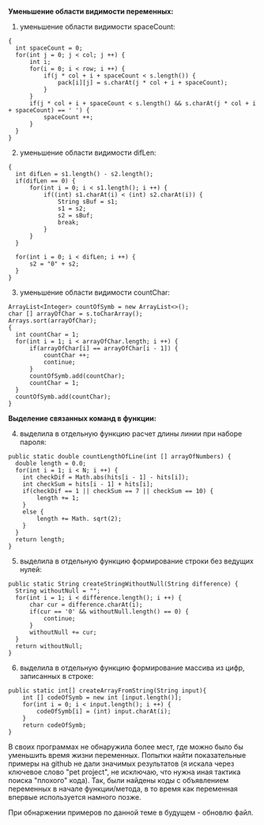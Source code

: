__Уменьшение области видимости переменных:__

1) уменьшение области видимости spaceCount:
```
{
  int spaceCount = 0;
  for(int j = 0; j < col; j ++) {
      int i;
      for(i = 0; i < row; i ++) {
          if(j * col + i + spaceCount < s.length()) {
              pack[i][j] = s.charAt(j * col + i + spaceCount);
          }
      }
      if(j * col + i + spaceCount < s.length() && s.charAt(j * col + i + spaceCount) == ' ') {
          spaceCount ++;
      }
  }
}
```
2) уменьшение области видимости difLen:
```
{
  int difLen = s1.length() - s2.length();
  if(difLen == 0) {
      for(int i = 0; i < s1.length(); i ++) {
          if((int) s1.charAt(i) < (int) s2.charAt(i)) {
              String sBuf = s1;
              s1 = s2;
              s2 = sBuf;
              break;
          }
      }
  }

  for(int i = 0; i < difLen; i ++) {
      s2 = "0" + s2;
  }
}
```
3) уменьшение области видимости countChar:
```
ArrayList<Integer> countOfSymb = new ArrayList<>();
char [] arrayOfChar = s.toCharArray();
Arrays.sort(arrayOfChar);
{
  int countChar = 1;
  for(int i = 1; i < arrayOfChar.length; i ++) {
      if(arrayOfChar[i] == arrayOfChar[i - 1]) {
          countChar ++;
          continue;
      }
      countOfSymb.add(countChar);
      countChar = 1;
  }
  countOfSymb.add(countChar);
}
```

__Выделение связанных команд в функции:__

4) выделила в отдельную функцию расчет длины линии при наборе пароля:
```
public static double countLengthOfLine(int [] arrayOfNumbers) {
  double length = 0.0;
  for(int i = 1; i < N; i ++) {
    int checkDif = Math.abs(hits[i - 1] - hits[i]);
    int checkSum = hits[i - 1] + hits[i];
    if(checkDif == 1 || checkSum == 7 || checkSum == 10) {
        length += 1;
    }
    else {
        length += Math. sqrt(2);
    }
  }
  return length;
}
```
5) выделила в отдельную функцию формирование строки без ведущих нулей:
```
public static String createStringWithoutNull(String difference) {
  String withoutNull = "";
  for(int i = 1; i < difference.length(); i ++) {
      char cur = difference.charAt(i);
      if(cur == '0' && withoutNull.length() == 0) {
          continue;
      }
      withoutNull += cur;
  }
  return withoutNull;
}
```
6) выделила в отдельную функцию формирование массива из цифр, записанных в строке:
```
public static int[] createArrayFromString(String input){
    int [] codeOfSymb = new int [input.length()];
    for(int i = 0; i < input.length(); i ++) {
        codeOfSymb[i] = (int) input.charAt(i);
    }
    return codeOfSymb;
}
```
В своих программах не обнаружила более мест, где можно было бы уменьшить время жизни переменных.
Попытки найти показательные примеры на github не дали значимых результатов (я искала через ключевое слово "pet project", не исключаю, что нужна иная тактика поиска "плохого" кода). Так, были найдены коды с объявлением переменных в начале функции/метода, в то время как переменная впервые используется намного позже.

При обнаржении примеров по данной теме в будущем - обновлю файл.
